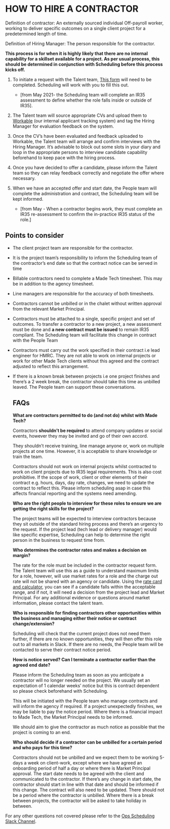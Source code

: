 # HOW TO HIRE A CONTRACTOR

Definition of contractor: An externally sourced individual Off-payroll worker, working to deliver specific outcomes on a single client project for a predetermined length of time.

Definition of Hiring Manager: The person responsible for the contractor. 

**This process is for when it is highly likely that there are no internal capability for a skillset available for a project. As per usual process, this should be determined in conjunction with Scheduling before this process kicks off.** 

1. To initiate a request with the Talent team, [This form](https://docs.google.com/forms/d/1HgIwXsW80r2RIpD0T4Oj6nHXsjOvoRF41CuJ9mHY4X0/edit) will need to be completed. Scheduling will work with you to fill this out. 
   * [from May 2021- the Scheduling team will complete an IR35 assessment to define whether the role falls inside or outside of IR35].

2. The Talent team will source appropriate CVs and upload them to [Workable](https://made-tech.workable.com/backend) (our internal applicant tracking system) and tag the Hiring Manager for evaluation feedback on the system. 
3. Once the CV’s have been evaluated and feedback uploaded to Workable, the Talent team will arrange and confirm interviews with the Hiring Manager. It’s advisable to block out some slots in your diary and loop in the appropriate persons to interview candidate capability beforehand to keep pace with the hiring process. 
4. Once you have decided to offer a candidate, please inform the Talent team so they can relay feedback correctly and negotiate the offer where necessary. 
5. When we have an accepted offer and start date, the People team will complete the administration and contract, the Scheduling team will be kept informed. 
   * [from May - When a contractor begins work, they must complete an IR35 re-assessment to confirm the in-practice IR35 status of the role.]

## Points to consider

* The client project team are responsible for the contractor. 

* It is the project team’s responsibility to inform the Scheduling team of the contractor’s end date so that the contract notice can be served in time

* Billable contractors need to complete a Made Tech timesheet. This may be in addition to the agency timesheet. 

* Line managers are responsible for the accuracy of both timesheets.

* Contractors cannot be unbilled or in the chalet without written approval from the relevant Market Principal.

* Contractors must be attached to a single, specific project and set of outcomes. To transfer a contractor to a new project, a new assessment must be done and **a new contract must be issued** to remain IR35 compliant. The Scheduling team will facilitate this change in contract with the People Team

* Contractors must carry out the work specified in their contract i.e lead engineer for HMRC. They are not able to work on internal projects or work for other Made Tech clients without this agreed and the contract adjusted to reflect this arrangement.

* If there is a known break between projects i.e one project finishes and there’s a 2 week break, the contractor should take this time as unbilled leaved. The People team can support these conversations.

  ## FAQs

  **What are contractors permitted to do (and not do) whilst with Made Tech?**

  Contractors **shouldn’t be required** to attend company updates or social events, however they may be invited and go of their own accord. 

  They shouldn’t receive training, line manage anyone or, work on multiple projects at one time. However, it is acceptable to share knowledge or train the team. 

  Contractors should not work on internal projects whilst contracted to work on client projects due to IR35 legal requirements. This is also cost prohibitive. If the scope of work, client or other elements of their contract e.g. hours, days, day rate, changes, we need to update the contract to reflect this. Please inform scheduling asap in case this affects financial reporting and the systems need amending. 

  

  **Who are the right people to interview for these roles to ensure we are getting the right skills for the project?** 

  The project teams will be expected to interview contractors because they sit outside of the standard hiring process and there’s an urgency to the request. If the project lead (tech lead or delivery manager) would like specific expertise, Scheduling can help to determine the right person in the business to request time from. 

  

  **Who determines the contractor rates and makes a decision on margin?** 

  The rate for the role must be included in the contractor request form. The Talent team will use this as a guide to understand maximum limits for a role, however, will use market rates for a role and the charge out rate will not be shared with an agency or candidate. 
  Using the [rate card and calculator](https://docs.google.com/spreadsheets/d/11LkRvm5gGnSeAxp_3i1H-_jlfWWpqXEM3Xz5SLAeVRE/edit#gid=368177954), you can see if a candidate falls within the acceptable range, and if not, it will need a decision from the project lead and Market Principal. For any additional evidence or questions around market information, please contact the talent team.  

  

  **Who is responsible for finding contractors other opportunities within the business and managing either their notice or contract change/extension?**

   Scheduling will check that the current project does not need them further, if there are no known opportunities, they will then offer this role out to all markets in Slack. If there are no needs, the People team will be contacted to serve their contract notice period.

  **How is notice served? Can I terminate a contractor earlier than the agreed end date?** 
  
  Please inform the Scheduling team as soon as you anticipate a contractor will no longer needed on the project. We usually set an expectation of 1 calendar weeks’ notice but this is contract dependent so please check beforehand with Scheduling. 

  This will be initiated with the People team who manage contracts and will inform the agency if required. 
  If a project unexpectedly finishes, we may be liable to pay the notice period. Where there is a financial impact to Made Tech, the Market Principal needs to be informed. 

  We should aim to give the contractor as much notice as possible that the project is coming to an end. 

  

  **Who should decide if a contractor can be unbilled for a certain period and who pays for this time?** 
  
  Contractors should not be unbilled and we expect them to be working 5-days a week on client-work, except where we have agreed an onboarding period of half a day or where there is Market Principal approval. The start date needs to be agreed with the client and communicated to the contractor. If there’s any change in start date, the contractor should start in line with that date and should be informed if this change. The contract will also need to be updated. There should not be a period where the contractor is unbilled. Where there is a break between projects, the contractor will be asked to take holiday in between. 



For any other questions not covered please refer to the [Ops Scheduling Slack Channel](https://madetechteam.slack.com/archives/CFCSJJVML). 
